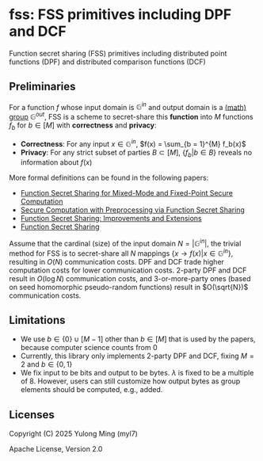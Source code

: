 # fss: FSS primitives including DPF and DCF

Function secret sharing (FSS) primitives including distributed point functions (DPF) and distributed comparison functions (DCF)

## Preliminaries

For a function $f$ whose input domain is $\mathbb{G}^{in}$ and output domain is a [(math) group](<https://en.wikipedia.org/wiki/Group_(mathematics)>) $\mathbb{G}^{out}$, FSS is a scheme to secret-share this **function** into $M$ functions $f_b$ for $b \in [M]$ with **correctness** and **privacy**:

-   **Correctness**: For any input $x \in \mathbb{G}^{in}$, $f(x) = \sum_{b = 1}^{M} f_b(x)$
-   **Privacy**: For any strict subset of parties $B \subset [M]$, $\{f_b | b \in B\}$ reveals no information about $f(x)$

More formal definitions can be found in the following papers:

-   [Function Secret Sharing for Mixed-Mode and Fixed-Point Secure Computation](doi.org/10.1007/978-3-030-77886-6_30)
-   [Secure Computation with Preprocessing via Function Secret Sharing](https://doi.org/10.1007/978-3-030-36030-6_14)
-   [Function Secret Sharing: Improvements and Extensions](https://doi.org/10.1145/2976749.2978429)
-   [Function Secret Sharing](https://doi.org/10.1007/978-3-662-46803-6_12)

Assume that the cardinal (size) of the input domain $N = |\mathbb{G}^{in}|$, the trivial method for FSS is to secret-share all $N$ mappings $\{x \rightarrow f(x) | x \in \mathbb{G}^{in}\}$, resulting in $O(N)$ communication costs.
DPF and DCF trade higher computation costs for lower communication costs.
2-party DPF and DCF result in $O(\log N)$ communication costs, and 3-or-more-party ones (based on seed homomorphic pseudo-random functions) result in $O(\sqrt{N})$ communication costs.

## Limitations

-   We use $b \in \{0\} \cup [M - 1]$ other than $b \in [M]$ that is used by the papers, because computer science counts from 0
-   Currently, this library only implements 2-party DPF and DCF, fixing $M = 2$ and $b \in \{0, 1\}$
-   We fix input to be bits and output to be bytes.
    $\lambda$ is fixed to be a multiple of 8.
    However, users can still customize how output bytes as group elements should be computed, e.g., added.

## Licenses

Copyright (C) 2025 Yulong Ming (myl7)

Apache License, Version 2.0
